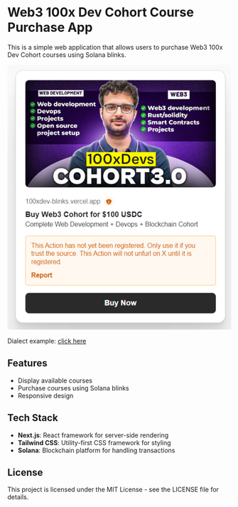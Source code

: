 # Web3 100x Dev Cohort Course Purchase App

This is a simple web application that allows users to purchase Web3 100x Dev Cohort courses using Solana blinks.

![blink example](/images/100xdev-blink.png)

Dialect example: [click here](https://dial.to/?action=solana-action:https://100xdev-blinks.vercel.app/api/actions/buy_web3_cohort)
## Features

- Display available courses
- Purchase courses using Solana blinks
- Responsive design

## Tech Stack

- **Next.js**: React framework for server-side rendering
- **Tailwind CSS**: Utility-first CSS framework for styling
- **Solana**: Blockchain platform for handling transactions

## License
This project is licensed under the MIT License - see the LICENSE file for details.